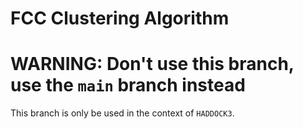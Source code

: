 FCC Clustering Algorithm
========================

# WARNING: Don't use this branch, use the `main` branch instead

This branch is only be used in the context of `HADDOCK3`.
